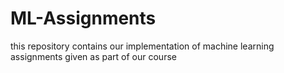 # ML-Assignments
this repository contains our implementation of machine learning assignments given as part of our course
